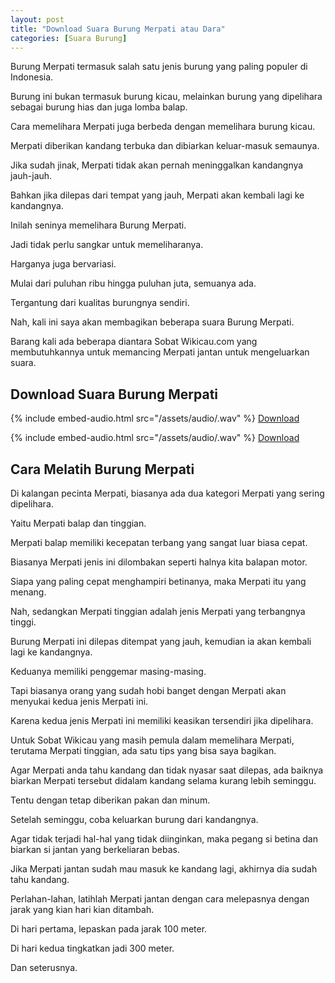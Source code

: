 ```yaml
---
layout: post
title: "Download Suara Burung Merpati atau Dara"
categories: [Suara Burung]
---
```


Burung Merpati termasuk salah satu jenis burung yang paling populer di Indonesia.

Burung ini bukan termasuk burung kicau, melainkan burung yang dipelihara sebagai burung hias dan juga lomba balap.

Cara memelihara Merpati juga berbeda dengan memelihara burung kicau.

Merpati diberikan kandang terbuka dan dibiarkan keluar-masuk semaunya.

Jika sudah jinak, Merpati tidak akan pernah meninggalkan kandangnya jauh-jauh.

Bahkan jika dilepas dari tempat yang jauh, Merpati akan kembali lagi ke kandangnya.

Inilah seninya memelihara Burung Merpati.

Jadi tidak perlu sangkar untuk memeliharanya.

Harganya juga bervariasi.

Mulai dari puluhan ribu hingga puluhan juta, semuanya ada.

Tergantung dari kualitas burungnya sendiri.

Nah, kali ini saya akan membagikan beberapa suara Burung Merpati.

Barang kali ada beberapa diantara Sobat Wikicau.com yang membutuhkannya untuk memancing Merpati jantan untuk mengeluarkan suara.

## Download Suara Burung Merpati

{% include embed-audio.html src="/assets/audio/<audio-source-name>.wav" %}
[Download](https://bit.ly/2TyyFGL)

{% include embed-audio.html src="/assets/audio/<audio-source-name>.wav" %}
[Download](https://bit.ly/2Z3bmWB)

## Cara Melatih Burung Merpati

Di kalangan pecinta Merpati, biasanya ada dua kategori Merpati yang sering dipelihara.

Yaitu Merpati balap dan tinggian.

Merpati balap memiliki kecepatan terbang yang sangat luar biasa cepat.

Biasanya Merpati jenis ini dilombakan seperti halnya kita balapan motor.

Siapa yang paling cepat menghampiri betinanya, maka Merpati itu yang menang.

Nah, sedangkan Merpati tinggian adalah jenis Merpati yang terbangnya tinggi.

Burung Merpati ini dilepas ditempat yang jauh, kemudian ia akan kembali lagi ke kandangnya.

Keduanya memiliki penggemar masing-masing.

Tapi biasanya orang yang sudah hobi banget dengan Merpati akan menyukai kedua jenis Merpati ini.

Karena kedua jenis Merpati ini memiliki keasikan tersendiri jika dipelihara.

Untuk Sobat Wikicau yang masih pemula dalam memelihara Merpati, terutama Merpati tinggian, ada satu tips yang bisa saya bagikan.

Agar Merpati anda tahu kandang dan tidak nyasar saat dilepas, ada baiknya biarkan Merpati tersebut didalam kandang selama kurang lebih seminggu.

Tentu dengan tetap diberikan pakan dan minum.

Setelah seminggu, coba keluarkan burung dari kandangnya.

Agar tidak terjadi hal-hal yang tidak diinginkan, maka pegang si betina dan biarkan si jantan yang berkeliaran bebas.

Jika Merpati jantan sudah mau masuk ke kandang lagi, akhirnya dia sudah tahu kandang.

Perlahan-lahan, latihlah Merpati jantan dengan cara melepasnya dengan jarak yang kian hari kian ditambah.

Di hari pertama, lepaskan pada jarak 100 meter.

Di hari kedua tingkatkan jadi 300 meter.

Dan seterusnya.